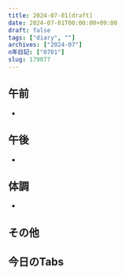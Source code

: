 ```yaml
---
title: 2024-07-01[draft]
date: 2024-07-01T00:00:00+09:00
draft: false
tags: ["diary", ""]
archives: ["2024-07"]
n年日記: ["0701"]
slug: 179077
---
```

## 午前
- 
## 午後
- 
## 体調
- 
## その他
## 今日のTabs